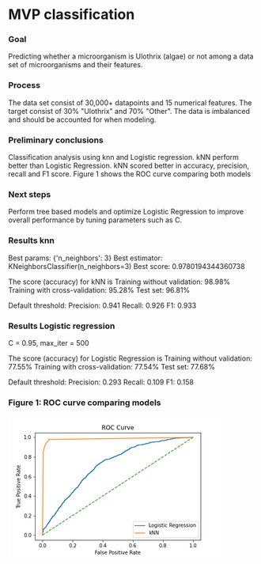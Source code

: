 # MVP classification

### Goal
Predicting whether a microorganism is Ulothrix (algae) or not among a data set of microorganisms and their features.

### Process
The data set consist of 30,000+ datapoints and 15 numerical features. The target consist of 30% "Ulothrix" and 70% "Other". The data is imbalanced and should be accounted for when modeling.

### Preliminary conclusions
Classification analysis using knn and Logistic regression. kNN perform better than Logistic Regression. kNN scored better in accuracy, precision, recall and F1 score. Figure 1 shows the ROC curve comparing both models

### Next steps
Perform tree based models and optimize Logistic Regression to improve overall performance by tuning parameters such as C.

### Results knn
Best params:  {'n_neighbors': 3}
Best estimator:  KNeighborsClassifier(n_neighbors=3)
Best score:  0.9780194344360738

The score (accuracy) for kNN is
Training without validation:  98.98%
Training with cross-validation:  95.28%
Test set:  96.81%

Default threshold:
Precision:  0.941
Recall:  0.926
F1:  0.933

### Results Logistic regression
C = 0.95, max_iter = 500

The score (accuracy) for Logistic Regression is
Training without validation:  77.55%
Training with cross-validation:  77.54%
Test set:  77.68%

Default threshold:
Precision:  0.293
Recall:  0.109
F1:  0.158

### Figure 1: ROC curve comparing models
![ROC curve](roc_curve.png)